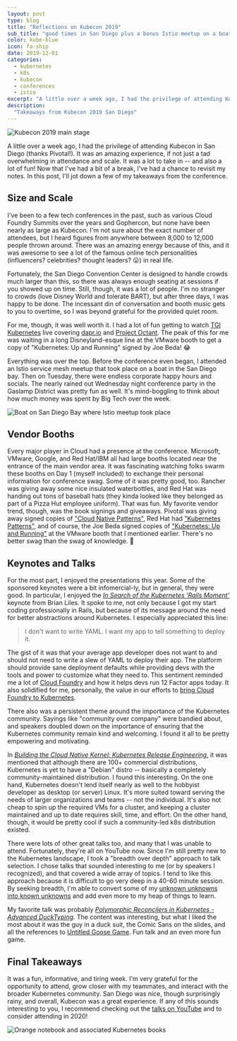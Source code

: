 ```yaml
---
layout: post
type: blog
title: "Reflections on Kubecon 2019"
sub_title: "good times in San Diego plus a bonus Istio meetup on a boat"
color: kube-blue
icon: fa-ship
date: 2019-12-01
categories:
  - kubernetes
  - k8s
  - kubecon
  - conferences
  - istio
excerpt: "A little over a week ago, I had the privilege of attending Kubecon in San Diego. It was an amazing experience, if not just a tad overwhelming in attendance and scale. It was a lot to take in -- and also a lot of fun! Now that I've had a bit of a break, I've had a chance to revisit my notes. In this post, I'll jot down a few of my takeaways from the conference."
description:
  "Takeaways from Kubecon 2019 San Diego"
---
```


<div>
<img src="https://images.downey.io/blog/kubecon-main-stage.jpg" alt="Kubecon 2019 main stage">
</div>

A little over a week ago, I had the privilege of attending Kubecon in San Diego (thanks Pivotal!). It was an amazing experience, if not just a tad overwhelming in attendance and scale. It was a lot to take in -- and also a lot of fun! Now that I've had a bit of a break, I've had a chance to revisit my notes. In this post, I'll jot down a few of my takeaways from the conference.

## Size and Scale

I've been to a few tech conferences in the past, such as various Cloud Foundry Summits over the years and Gophercon, but none have been nearly as large as Kubecon. I'm not sure about the exact number of attendees, but I heard figures from anywhere between 8,000 to 12,000 people thrown around. There was an amazing energy because of this, and it was awesome to see a lot of the famous online tech personalities (influencers? celebrities? thought leaders? 😛) in real life.

Fortunately, the San Diego Convention Center is designed to handle crowds much larger than this, so there was always enough seating at sessions if you showed up on time. Still, though, it was a lot of people. I'm no stranger to crowds (love Disney World and tolerate BART), but after three days, I was happy to be done. The incessant din of conversation and booth music gets to you to overtime, so I was beyond grateful for the provided quiet room.

For me, though, it was well worth it. I had a lot of fun getting to watch [TGI Kubernetes](https://github.com/vmware-tanzu/tgik) live covering [dapr.io](https://dapr.io/) and [Project Octant](https://octant.dev/). The peak of this for me was waiting in a long Disneyland-esque line at the VMware booth to get a copy of "Kubernetes: Up and Running" signed by Joe Beda! 😂

Everything was over the top. Before the conference even began, I attended an Istio service mesh meetup that took place on a boat in the San Diego bay. Then on Tuesday, there were endless corporate happy hours and socials.  The nearly rained out Wednesday night conference party in the Gaslamp District was pretty fun as well. It's mind-boggling to think about how much money was spent by Big Tech over the week.

<div>
<img src="https://images.downey.io/blog/istio-meetup-boat.jpg" alt="Boat on San Diego Bay where Istio meetup took place">
</div>

## Vendor Booths

Every major player in Cloud had a presence at the conference. Microsoft, VMware, Google, and Red Hat/IBM all had large booths located near the entrance of the main vendor area. It was fascinating watching folks swarm these booths on Day 1 (myself included) to exchange their personal information for conference swag. Some of it was pretty good, too. Rancher was giving away some nice insulated waterbottles, and Red Hat was handing out tons of baseball hats (they kinda looked like they belonged as part of a Pizza Hut employee uniform). That was fun. My favorite vendor trend, though, was the book signings and giveaways. Pivotal was giving away signed copies of ["Cloud Native Patterns"](https://amzn.to/2Y4W5pg), Red Hat had ["Kubernetes Patterns"](https://amzn.to/2Rd0pkT), and of course, the Joe Beda signed copies of ["Kubernetes: Up and Running"](https://amzn.to/35TyWZO) at the VMware booth that I mentioned earlier. There's no better swag than the swag of knowledge. 🧐

## Keynotes and Talks

For the most part, I enjoyed the presentations this year. Some of the sponsored keynotes were a bit infomercial-ly, but in general, they were good. In particular, I enjoyed the [_In Search of the Kubernetes 'Rails Moment'_](https://www.youtube.com/watch?v=ZqQTEdHVaCw) keynote from Brian Liles. It spoke to me, not only because I got my start coding professionally in Rails, but because of its message around the need for better abstractions around Kubernetes. I especially appreciated this line:

> I don't want to write YAML. I want my app to tell something to deploy it.

The gist of it was that your average app developer does not want to and should not need to write a slew of YAML to deploy their app. The platform should provide sane deployment defaults while providing devs with the tools and power to customize what they need to. This sentiment reminded me a lot of [Cloud Foundry](https://www.cloudfoundry.org/) and how it helps devs run 12 Factor apps today. It also solidified for me, personally, the value in our efforts to [bring Cloud Foundry to Kubernetes](https://content.pivotal.io/blog/pivotal-brings-the-magic-of-cf-push-to-kubernetes).

There also was a persistent theme around the importance of the Kubernetes community. Sayings like "community over company" were bandied about, and speakers doubled down on the importance of ensuring that the Kubernetes community remain kind and welcoming. I found it all to be pretty empowering and motivating.

In [_Building the Cloud Native Kernel: Kubernetes Release Engineering_](https://www.youtube.com/watch?v=fcQROXxHsvs), it was mentioned that although there are 100+ commercial distributions, Kubernetes is yet to have a "Debian" distro -- basically a completely community-maintained distribution. I found this interesting. On the one hand, Kubernetes doesn't lend itself nearly as well to the hobbyist developer as desktop (or server) Linux. It's more suited toward serving the needs of larger organizations and teams -- not the individual. It's also not cheap to spin up the required VMs for a cluster, and keeping a cluster maintained and up to date requires skill, time, and effort. On the other hand, though, it would be pretty cool if such a community-led k8s distribution existed.

There were lots of other great talks too, and many that I was unable to attend. Fortunately, they're all on YouTube now. Since I'm still pretty new to the Kubernetes landscape, I took a "breadth over depth" approach to talk selection. I chose talks that sounded interesting to me (or by speakers I recognized), and that covered a wide array of topics. I tend to like this approach because it is difficult to go very deep in a 40-60 minute session. By seeking breadth, I'm able to convert some of my [unknown unknowns into known unknowns](https://en.wikipedia.org/wiki/Johari_window) and add even more to my heap of things to learn.

My favorite talk was probably [_Polymorphic Reconcilers in Kubernetes - Advanced DuckTyping_](https://www.youtube.com/watch?v=kldVg63Utuw). The content was interesting, but what I liked the most about it was the guy in a duck suit, the Comic Sans on the slides, and all the references to [Untitled Goose Game](https://goose.game/). Fun talk and an even more fun game.

## Final Takeaways

It was a fun, informative, and tiring week. I'm very grateful for the opportunity to attend, grow closer with my teammates, and interact with the broader Kubernetes community. San Diego was nice, though surprisingly rainy,  and overall, Kubecon was a great experience. If any of this sounds interesting to you, I recommend checking out the [talks on YouTube](https://www.youtube.com/playlist?list=PLj6h78yzYM2NDs-iu8WU5fMxINxHXlien) and to consider attending in 2020!

<div>
<img src="https://images.downey.io/blog/k8s-notebook.jpg" alt="Orange notebook and associated Kubernetes books">
</div>
